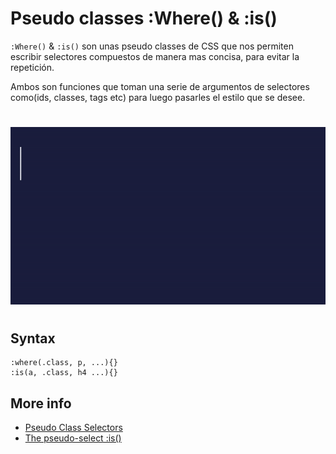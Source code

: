 # Pseudo classes :Where() & :is()

`:Where()` & `:is()` son unas pseudo classes de CSS que nos permiten escribir selectores compuestos de manera mas concisa, para evitar la repetición.

Ambos son funciones que toman una serie de argumentos de selectores como(ids, classes, tags etc) para luego pasarles el estilo que se desee.

#

![](demo/where-is.gif)

#

<!-- [youtube demo]() -->

## Syntax

```
:where(.class, p, ...){}
:is(a, .class, h4 ...){}
```

## More info

- [Pseudo Class Selectors](https://css-tricks.com/pseudo-class-selectors/)
- [The pseudo-select :is()](https://css-tricks.com/almanac/selectors/i/is/)
